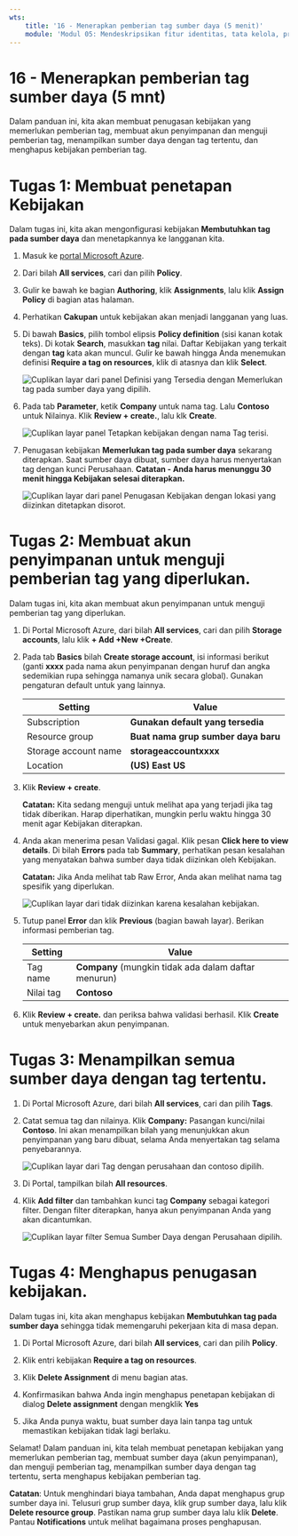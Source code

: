 ```yaml
---
wts:
    title: '16 - Menerapkan pemberian tag sumber daya (5 menit)'
    module: 'Modul 05: Mendeskripsikan fitur identitas, tata kelola, privasi, dan kepatuhan'
---
```

# 16 - Menerapkan pemberian tag sumber daya (5 mnt)

Dalam panduan ini, kita akan membuat penugasan kebijakan yang memerlukan pemberian tag, membuat akun penyimpanan dan menguji pemberian tag, menampilkan sumber daya dengan tag tertentu, dan menghapus kebijakan pemberian tag.

# Tugas 1: Membuat penetapan Kebijakan 

Dalam tugas ini, kita akan mengonfigurasi kebijakan **Membutuhkan tag pada sumber daya** dan menetapkannya ke langganan kita. 

1. Masuk ke [portal Microsoft Azure](https://portal.azure.com).

2. Dari bilah **All services**, cari dan pilih **Policy**.

3. Gulir ke bawah ke bagian **Authoring**, klik **Assignments**, lalu klik **Assign Policy** di bagian atas halaman.

4. Perhatikan **Cakupan** untuk kebijakan akan menjadi langganan yang luas. 

5. Di bawah **Basics**, pilih tombol elipsis **Policy definition** (sisi kanan kotak teks). Di kotak **Search**, masukkan **tag** nilai. Daftar Kebijakan yang terkait dengan **tag** kata akan muncul. Gulir ke bawah hingga Anda menemukan definisi **Require a tag on resources**, klik di atasnya dan klik **Select**.

   ![Cuplikan layar dari panel Definisi yang Tersedia dengan Memerlukan tag pada sumber daya yang dipilih.](../images/1701.png)
   
6. Pada tab **Parameter**, ketik **Company** untuk nama tag. Lalu **Contoso** untuk Nilainya. Klik **Review + create.**, lalu klk **Create**.

    ![Cuplikan layar panel Tetapkan kebijakan dengan nama Tag terisi.](../images/1702.png)

7. Penugasan kebijakan **Memerlukan tag pada sumber daya** sekarang diterapkan. Saat sumber daya dibuat, sumber daya harus menyertakan tag dengan kunci Perusahaan.
   **Catatan - Anda harus menunggu 30 menit hingga Kebijakan selesai diterapkan.** 

   ![Cuplikan layar dari panel Penugasan Kebijakan dengan lokasi yang diizinkan ditetapkan disorot.](../images/1703.png)

# Tugas 2: Membuat akun penyimpanan untuk menguji pemberian tag yang diperlukan.

Dalam tugas ini, kita akan membuat akun penyimpanan untuk menguji pemberian tag yang diperlukan. 

1. Di Portal Microsoft Azure, dari bilah **All services**, cari dan pilih **Storage accounts**, lalu klik **+ Add +New +Create**.

2. Pada tab **Basics** bilah **Create storage account**, isi informasi berikut (ganti **xxxx** pada nama akun penyimpanan dengan huruf dan angka sedemikian rupa sehingga namanya unik secara global). Gunakan pengaturan default untuk yang lainnya.

    | Setting | Value | 
    | --- | --- |
    | Subscription | **Gunakan default yang tersedia** |
    | Resource group | **Buat nama grup sumber daya baru** |
    | Storage account name | **storageaccountxxxx** |
    | Location | **(US) East US** |

3. Klik **Review + create**. 

    **Catatan:** Kita sedang menguji untuk melihat apa yang terjadi jika tag tidak diberikan. Harap diperhatikan, mungkin perlu waktu hingga 30 menit agar Kebijakan diterapkan.

4. Anda akan menerima pesan Validasi gagal. Klik pesan **Click here to view details**. Di bilah **Errors** pada tab **Summary**, perhatikan pesan kesalahan yang menyatakan bahwa sumber daya tidak diizinkan oleh Kebijakan.

    **Catatan:** Jika Anda melihat tab Raw Error, Anda akan melihat nama tag spesifik yang diperlukan. 

    ![Cuplikan layar dari tidak diizinkan karena kesalahan kebijakan.](../images/1704.png)


5. Tutup panel **Error** dan klik **Previous** (bagian bawah layar). Berikan informasi pemberian tag. 

    | Setting | Value | 
    | --- | --- |
    | Tag name | **Company** (mungkin tidak ada dalam daftar menurun) |
    | Nilai tag | **Contoso** |

6. Klik **Review + create.** dan periksa bahwa validasi berhasil. Klik **Create** untuk menyebarkan akun penyimpanan. 

# Tugas 3: Menampilkan semua sumber daya dengan tag tertentu.

1. Di Portal Microsoft Azure, dari bilah **All services**, cari dan pilih **Tags**.

2. Catat semua tag dan nilainya. Klik **Company:** Pasangan kunci/nilai **Contoso**. Ini akan menampilkan bilah yang menunjukkan akun penyimpanan yang baru dibuat, selama Anda menyertakan tag selama penyebarannya. 

   ![Cuplikan layar dari Tag dengan perusahaan dan contoso dipilih.](../images/1705.png)

3. Di Portal, tampilkan bilah **All resources**.

4. Klik **Add filter** dan tambahkan kunci tag **Company** sebagai kategori filter. Dengan filter diterapkan, hanya akun penyimpanan Anda yang akan dicantumkan.

    ![Cuplikan layar filter Semua Sumber Daya dengan Perusahaan dipilih.](../images/1706.png)

# Tugas 4: Menghapus penugasan kebijakan.

Dalam tugas ini, kita akan menghapus kebijakan **Membutuhkan tag pada sumber daya** sehingga tidak memengaruhi pekerjaan kita di masa depan. 

1. Di Portal Microsoft Azure, dari bilah **All services**, cari dan pilih **Policy**.

2. Klik entri kebijakan **Require a tag on resources**.

3. Klik **Delete Assignment** di menu bagian atas.

4. Konfirmasikan bahwa Anda ingin menghapus penetapan kebijakan di dialog **Delete assignment** dengan mengklik **Yes**

5. Jika Anda punya waktu, buat sumber daya lain tanpa tag untuk memastikan kebijakan tidak lagi berlaku.

Selamat! Dalam panduan ini, kita telah membuat penetapan kebijakan yang memerlukan pemberian tag, membuat sumber daya (akun penyimpanan), dan menguji pemberian tag, menampilkan sumber daya dengan tag tertentu, serta menghapus kebijakan pemberian tag.


**Catatan**: Untuk menghindari biaya tambahan, Anda dapat menghapus grup sumber daya ini. Telusuri grup sumber daya, klik grup sumber daya, lalu klik **Delete resource group**. Pastikan nama grup sumber daya lalu klik **Delete**. Pantau **Notifications** untuk melihat bagaimana proses penghapusan.
